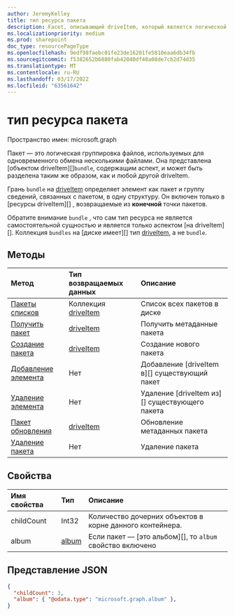 ```yaml
---
author: JeremyKelley
title: тип ресурса пакета
description: Facet, описывающий driveItem, который является логической группировкой других driveItems
ms.localizationpriority: medium
ms.prod: sharepoint
doc_type: resourcePageType
ms.openlocfilehash: 9edf98faebc01fe23de16201fe5810eaa6db34fb
ms.sourcegitcommit: f5382652b6880fab42040df40a08de7cb2d74d35
ms.translationtype: MT
ms.contentlocale: ru-RU
ms.lasthandoff: 03/17/2022
ms.locfileid: "63561642"
---
```

# <a name="bundle-resource-type"></a>тип ресурса пакета

Пространство имен: microsoft.graph

Пакет — это логическая группировка файлов, используемых для одновременного обмена несколькими файлами. Она представлена [объектом driveItem][]`bundle`, содержащим аспект, и может быть разделена таким же образом, как и любой другой driveItem.

Грань `bundle` на [driveItem][] определяет элемент как пакет и группу сведений, связанных с пакетом, в одну структуру. Он включен только в [ресурсы driveItem][] , возвращаемые из **конечной** точки пакетов.

Обратите внимание `bundle` , что сам тип ресурса не является самостоятельной сущностью и является только аспектом [на driveItem][]. Коллекция `bundles` на [диске имеет][] тип [driveItem][], а не `bundle`.

## <a name="methods"></a>Методы

|                        Метод             |         Тип возвращаемых данных      | Описание        |
| :---------------------------------------- | :----------------------- | :------------------|
| [Пакеты списков][bundle-list]               | Коллекция [driveItem][] | Список всех пакетов в диске |
| [Получить пакет][bundle-get]                  | [driveItem][]            | Получить метаданные пакета |
| [Создание пакета][bundle-create]            | [driveItem][]            | Создание нового пакета |
| [Добавление элемента][bundle-add-item]               | Нет                     | Добавление [driveItem в][] существующий пакет |
| [Удаление элемента][bundle-remove-item]         | Нет                     | Удаление [driveItem из][] существующего пакета |
| [Пакет обновления][bundle-update]            | [driveItem][]            | Обновление метаданных пакета |
| [Удаление пакета][bundle-delete]            | Нет                     | Удаление пакета |


## <a name="properties"></a>Свойства

| Имя свойства | Тип      | Описание
|:--------------|:----------|:------------------------------------------------
| childCount    | Int32     | Количество дочерних объектов в корне данного контейнера.
| album         | [album][] | Если пакет — [это альбом][], то `album` свойство включено

## <a name="json-representation"></a>Представление JSON

<!-- { "blockType": "resource", "@odata.type": "microsoft.graph.bundle" } -->
```json
{
  "childCount": 3,
  "album": { "@odata.type": "microsoft.graph.album" },
}
```

[album]: album.md
[drive]: drive.md
[driveItem]: driveItem.md

[bundle-list]: ../api/bundle-list.md
[bundle-get]: ../api/bundle-get.md
[bundle-create]: ../api/drive-post-bundles.md
[bundle-add-item]: ../api/bundle-addItem.md
[bundle-remove-item]: ../api/bundle-removeItem.md
[bundle-update]: ../api/bundle-update.md
[bundle-delete]: ../api/bundle-delete.md


